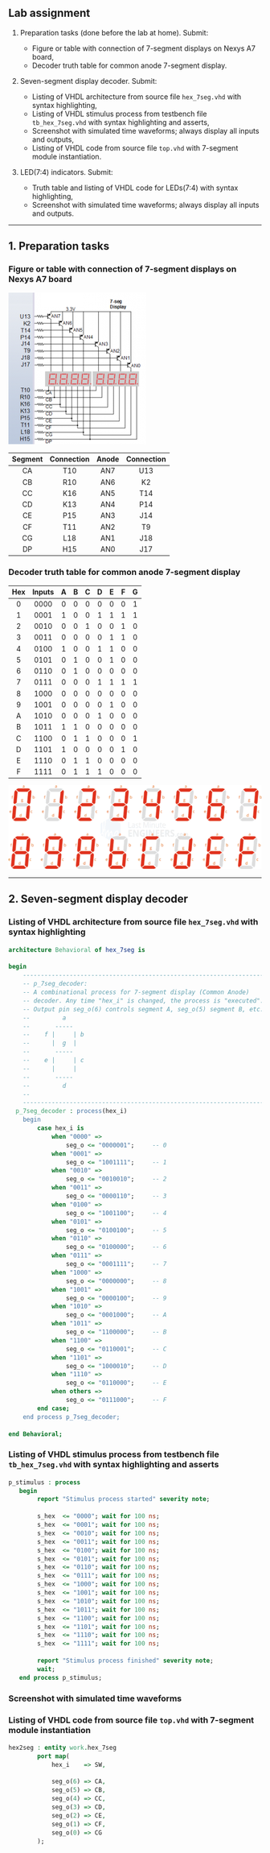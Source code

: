 ## Lab assignment

1. Preparation tasks (done before the lab at home). Submit:
    * Figure or table with connection of 7-segment displays on Nexys A7 board,
    * Decoder truth table for common anode 7-segment display.

2. Seven-segment display decoder. Submit:
    * Listing of VHDL architecture from source file `hex_7seg.vhd` with syntax highlighting,
    * Listing of VHDL stimulus process from testbench file `tb_hex_7seg.vhd` with syntax highlighting and asserts,
    * Screenshot with simulated time waveforms; always display all inputs and outputs,
    * Listing of VHDL code from source file `top.vhd` with 7-segment module instantiation.

3. LED(7:4) indicators. Submit:
    * Truth table and listing of VHDL code for LEDs(7:4) with syntax highlighting,
    * Screenshot with simulated time waveforms; always display all inputs and outputs.

------------------------------------------------------------------------

## 1. Preparation tasks
### Figure or table with connection of 7-segment displays on Nexys A7 board

![segment_connections](photo/n4r.png)
<!---
<p align="center">
  <img src="photo/n4r.png">
</p>
--->

| **Segment** | **Connection** | **Anode** | **Connection** | 
| :-: | :-: | :-: | :-: |
| CA  | T10 | AN7 | U13 |
| CB  | R10 | AN6 | K2  |
| CC  | K16 | AN5 | T14 |
| CD  | K13 | AN4 | P14 |
| CE  | P15 | AN3 | J14 |
| CF  | T11 | AN2 | T9  |
| CG  | L18 | AN1 | J18 |
| DP  | H15 | AN0 | J17 |

### Decoder truth table for common anode 7-segment display

| **Hex** | **Inputs** | **A** | **B** | **C** | **D** | **E** | **F** | **G** |
| :-: 	 |    :-:     |  :-:  |  :-:  |  :-:  |  :-:  |  :-:  |  :-:  |  :-:  |
| 0   	 |    0000    |   0   |   0   |   0   |   0   |   0   |   0   |   1   |
| 1  	    |    0001    |   1   |   0   |   0   |   1   |   1   |   1   |   1   |
| 2   	 |    0010    |   0   |   0   |   1   |   0   |   0   |   1   |   0   |
| 3  	    |    0011    |   0   |   0   |   0   |   0   |   1   |   1   |   0   |
| 4       |    0100    |   1   |   0   |   0   |   1   |   1   |   0   |   0   |
| 5       |    0101    |   0   |   1   |   0   |   0   |   1   |   0   |   0   |
| 6       |    0110    |   0   |   1   |   0   |   0   |   0   |   0   |   0   |
| 7       |    0111    |   0   |   0   |   0   |   1   |   1   |   1   |   1   |
| 8       |    1000    |   0   |   0   |   0   |   0   |   0   |   0   |   0   |
| 9       |    1001    |   0   |   0   |   0   |   0   |   1   |   0   |   0   |
| A       |    1010    |   0   |   0   |   0   |   1   |   0   |   0   |   0   |
| B       |    1011    |   1   |   1   |   0   |   0   |   0   |   0   |   0   |
| C       |    1100    |   0   |   1   |   1   |   0   |   0   |   0   |   1   |
| D       |    1101    |   1   |   0   |   0   |   0   |   0   |   1   |   0   |
| E       |    1110    |   0   |   1   |   1   |   0   |   0   |   0   |   0   |
| F       |    1111    |   0   |   1   |   1   |   1   |   0   |   0   |   0   |

![example](photo/7-Segment-Display-Number-Formation-Segment-Contol.png)

------------------------------------------------------------------------

## 2. Seven-segment display decoder
### Listing of VHDL architecture from source file `hex_7seg.vhd` with syntax highlighting

```vhdl
architecture Behavioral of hex_7seg is

begin
    --------------------------------------------------------------------
    -- p_7seg_decoder:
    -- A combinational process for 7-segment display (Common Anode)
    -- decoder. Any time "hex_i" is changed, the process is "executed".
    -- Output pin seg_o(6) controls segment A, seg_o(5) segment B, etc.
    --         a
    --       -----          
    --    f |     | b       
    --      |  g  |         
    --       -----          
    --    e |     | c       
    --      |     |         
    --       -----          
    --         d
    -- 
    --------------------------------------------------------------------
  p_7seg_decoder : process(hex_i) 
    begin                         
        case hex_i is
            when "0000" =>
                seg_o <= "0000001";     -- 0
            when "0001" =>
                seg_o <= "1001111";     -- 1
            when "0010" =>
                seg_o <= "0010010";     -- 2
            when "0011" =>
                seg_o <= "0000110";     -- 3
            when "0100" =>
                seg_o <= "1001100";     -- 4
            when "0101" =>
                seg_o <= "0100100";     -- 5    
            when "0110" =>
                seg_o <= "0100000";     -- 6    
            when "0111" =>
                seg_o <= "0001111";     -- 7 
            when "1000" =>
                seg_o <= "0000000";     -- 8
            when "1001" =>
                seg_o <= "0000100";     -- 9
            when "1010" =>
                seg_o <= "0001000";     -- A
            when "1011" =>
                seg_o <= "1100000";     -- B
            when "1100" =>
                seg_o <= "0110001";     -- C
            when "1101" =>
                seg_o <= "1000010";     -- D
            when "1110" =>
                seg_o <= "0110000";     -- E
            when others =>
                seg_o <= "0111000";     -- F
        end case;
    end process p_7seg_decoder; 

end Behavioral;
```

### Listing of VHDL stimulus process from testbench file `tb_hex_7seg.vhd` with syntax highlighting and asserts

```vhdl
p_stimulus : process
   begin
        report "Stimulus process started" severity note;     
        
        s_hex  <= "0000"; wait for 100 ns;
        s_hex  <= "0001"; wait for 100 ns;
        s_hex  <= "0010"; wait for 100 ns;
        s_hex  <= "0011"; wait for 100 ns;
        s_hex  <= "0100"; wait for 100 ns;
        s_hex  <= "0101"; wait for 100 ns;  
        s_hex  <= "0110"; wait for 100 ns; 
        s_hex  <= "0111"; wait for 100 ns;  
        s_hex  <= "1000"; wait for 100 ns;
        s_hex  <= "1001"; wait for 100 ns;
        s_hex  <= "1010"; wait for 100 ns;      
        s_hex  <= "1011"; wait for 100 ns;
        s_hex  <= "1100"; wait for 100 ns;   
        s_hex  <= "1101"; wait for 100 ns;  
        s_hex  <= "1110"; wait for 100 ns;
        s_hex  <= "1111"; wait for 100 ns; 
        
        report "Stimulus process finished" severity note;
        wait;
   end process p_stimulus;
```
### Screenshot with simulated time waveforms



### Listing of VHDL code from source file `top.vhd` with 7-segment module instantiation

```vhdl
hex2seg : entity work.hex_7seg
        port map(
            hex_i    => SW,
            
            seg_o(6) => CA,
            seg_o(5) => CB,
            seg_o(4) => CC,
            seg_o(3) => CD,
            seg_o(2) => CE,
            seg_o(1) => CF,
            seg_o(0) => CG
        );
```

